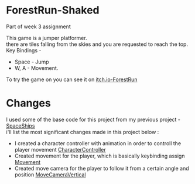 # ForestRun-Shaked
Part of week 3 assignment

This game is a jumper platformer. </br>
there are tiles falling from the skies and you are requested to reach the top. </br>
Key Bindings - 
* Space - Jump
* W, A - Movement.


To try the game on you can see it on [itch.io-ForestRun](https://shaggyx98.itch.io/forestrun)

# Changes
I used some of the base code for this project from my previous project - [SpaceShips](https://github.com/HolyTrie/SpaceShips-Shaked/tree/main) </br>
i'll list the most significant changes made in this project below : </br>
* I created a character controller with animation in order to controll the player movement [CharacterController](https://github.com/HolyTrie/ForestRun-Shaked/blob/main/Assets/Scripts/1-movers/CharacterController.cs)
* Created movement for the player, which is basically keybinding assign [Movement](https://github.com/HolyTrie/ForestRun-Shaked/blob/main/Assets/Scripts/1-movers/Movement.cs)
* Created move camera for the player to follow it from a certain angle and position [MoveCameraVertical](https://github.com/HolyTrie/ForestRun-Shaked/blob/main/Assets/Scripts/MoveCameraVertical.cs)
